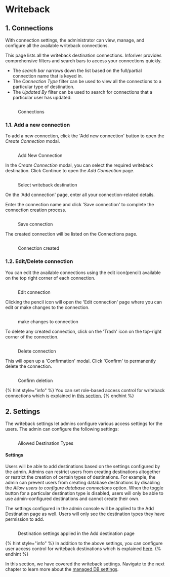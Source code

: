 # Writeback

## 1. Connections

With connection settings, the administrator can view, manage, and configure all the available writeback connections.&#x20;

This page lists all the writeback destination connections. Inforiver provides comprehensive filters and search bars to access your connections quickly. &#x20;

* The _search bar_ narrows down the list based on the full/partial connection name that is keyed in.&#x20;
* The _Connection Type_ filter can be used to view all the connections to a particular type of destination.&#x20;
* The _Updated By_ filter can be used to search for connections that a particular user has updated.&#x20;

<figure><img src="../../.gitbook/assets/image (743).png" alt=""><figcaption><p>Connections</p></figcaption></figure>

### 1.1. Add a new connection

To add a new connection, click the 'Add new connection' button to open the _Create Connection_ modal.&#x20;

<figure><img src="../../.gitbook/assets/image (1) (1) (1) (1) (1) (1) (1) (1) (1) (1) (1) (1) (1) (1) (1) (1) (1) (1) (1) (1) (1) (1) (1) (1) (1) (1) (1) (1) (1) (1) (1) (1) (1) (1) (1) (1) (1) (1) (1) (1) (1) (1) (1) (1) (1) (1) (1) (1) (1) (1) (1).png" alt=""><figcaption><p>Add New Connection</p></figcaption></figure>

In the _Create Connection_ modal, you can select the required writeback destination. Click Continue to open the _Add Connection_ page.

<figure><img src="../../.gitbook/assets/image (2) (1) (1) (1) (1) (1) (1) (1) (1) (1) (1) (1) (1) (1) (1) (1) (1) (1) (1) (1) (1) (1) (1) (1) (1) (1) (1) (1) (1) (1) (1) (1) (1) (1) (1) (1) (1) (1).png" alt=""><figcaption><p>Select writeback destination</p></figcaption></figure>

On the 'Add connection' page, enter all your connection-related details.

Enter the connection name and click 'Save connection' to complete the connection creation process.

<figure><img src="../../.gitbook/assets/save-connection.png" alt=""><figcaption><p>Save connection</p></figcaption></figure>

The created connection will be listed on the Connections page.

<figure><img src="../../.gitbook/assets/image (3) (1) (1) (1) (1) (1) (1) (1) (1) (1) (1) (1) (1) (1) (1) (1) (1) (1) (1) (1) (1) (1) (1) (1) (1) (1) (1) (1) (1) (1).png" alt=""><figcaption><p>Connection created</p></figcaption></figure>

### 1.2. Edit/Delete connection

You can edit the available connections using the edit icon(pencil) available on the top right corner of each connection.

<figure><img src="../../.gitbook/assets/image (5) (1) (1) (1) (1) (1) (1) (1) (1) (1) (1) (1) (1) (1) (1) (1) (1) (1) (1) (1) (1) (1) (1).png" alt=""><figcaption><p>Edit connection</p></figcaption></figure>

Clicking the pencil icon will open the 'Edit connection' page where you can edit or make changes to the connection.

<figure><img src="../../.gitbook/assets/edit-connection (1).png" alt=""><figcaption><p>make changes to connection</p></figcaption></figure>

To delete any created connection, click on the 'Trash' icon on the top-right corner of the connection.

<figure><img src="../../.gitbook/assets/image (6) (1) (1) (1) (1) (1) (1) (1) (1) (1) (1) (1) (1) (1) (1) (1) (1) (1) (1) (1).png" alt=""><figcaption><p>Delete connection</p></figcaption></figure>

This will open up a 'Confirmation' modal. Click 'Confirm' to permanently delete the connection.

<figure><img src="../../.gitbook/assets/confirm-delete-connection.png" alt=""><figcaption><p>Confirm deletion</p></figcaption></figure>

{% hint style="info" %}
You can set role-based access control for writeback connections which is explained in [this section.](../../working-with-inforiver/12.-data-writeback/settings/writeback-security-settings.md#id-2.-role-based-access-control-for-writeback-admin-connections)
{% endhint %}

## 2. Settings

The writeback settings let admins configure various access settings for the users. The admin can configure the following settings:

<figure><img src="../../.gitbook/assets/image (746).png" alt=""><figcaption><p>Allowed Destination Types</p></figcaption></figure>

#### **Settings**

Users will be able to add destinations based on the settings configured by the admin. Admins can restrict users from creating destinations altogether or restrict the creation of certain types of destinations. For example, the admin can prevent users from creating database destinations by disabling the _Allow users to configure database connections_ option. When the toggle button for a particular destination type is disabled, users will only be able to use admin-configured destinations and cannot create their own.

The settings configured in the admin console will be applied to the Add Destination page as well. Users will only see the destination types they have permission to add.

<figure><img src="../../.gitbook/assets/image (4) (1) (1) (1) (1) (1) (1) (1) (1) (1) (1) (1) (1) (1).png" alt=""><figcaption><p>Destination settings applied in the Add destination page</p></figcaption></figure>

{% hint style="info" %}
In addition to the above settings, you can configure user access control for writeback destinations which is explained [here](../../working-with-inforiver/12.-data-writeback/settings/writeback-security-settings.md#id-4.-user-access-control-to-manage-writeback-destinations).
{% endhint %}

In this section, we have covered the writeback settings. Navigate to the next chapter to learn more about the [managed DB settings](managed-db.md).
